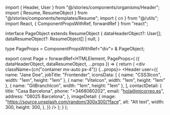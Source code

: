import { Header, User } from "@/stories/components/organisms/Header";
import { Resume, ResumeObject } from "@/stories/components/templates/Resume";
import { cn } from "@/utils";
import React, { ComponentPropsWithRef, forwardRef } from "react";

interface PageObject extends ResumeObject {
  dataHeaderObject?: User[];
  dataResumeObject?: ResumeObject[] | null;
}

type PageProps = ComponentPropsWithRef<"div"> & PageObject;

export const Page = forwardRef<HTMLElement, PageProps>(
  ({ dataHeaderObject, dataResumeObject, ...props }) => {
    return (
      <div className={cn("container mx-auto px-4")} {...props}>
        <Header
          user={{
            name: "Jane Doe",
            jobTitle: "Frontender",
            iconsData: [
              { name: "CSS3Icon", width: "1em", height: "1em" },
              { name: "ViteIcon", width: "1em", height: "1em" },
              { name: "GitBranchIcon", width: "1em", height: "1em" },
            ],
            contactDetail: {
              title: "Casa Barcelona",
              phone: "+3468080202",
              email: "hola@micorreo.es",
              address: "08025 Barcelona",
            },
            imageDetail: {
              image: "https://source.unsplash.com/random/300x300/?face",
              alt: "Alt text",
              width: 300,
              height: 300,
            },
          }}
        />
        <Resume resumeItems={dataResumeObject} />
      </div>
    );
  }
);
